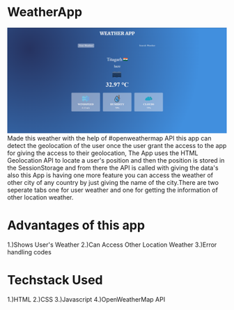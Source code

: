 # WeatherApp
![logo](https://github.com/giri2103/WeatherApp/blob/main/weatherappimage.png?raw=true)
Made this weather with the help of #openweathermap API this app can detect the geolocation of the user once the user grant the access to the app for giving the access to their geolocation, The App uses the HTML Geolocation API to locate a user's position and then the position is stored in the SessionStorage and from there the API is called with giving the data's also this App is having one more feature you can access the weather of other city of any country by just giving the name of the city.There are two seperate tabs one for user weather and one for getting the information of other location weather.

# Advantages of this app
1.)Shows User's Weather
2.)Can Access Other Location Weather
3.)Error handling codes

# Techstack Used 
1.)HTML
2.)CSS
3.)Javascript
4.)OpenWeatherMap API
